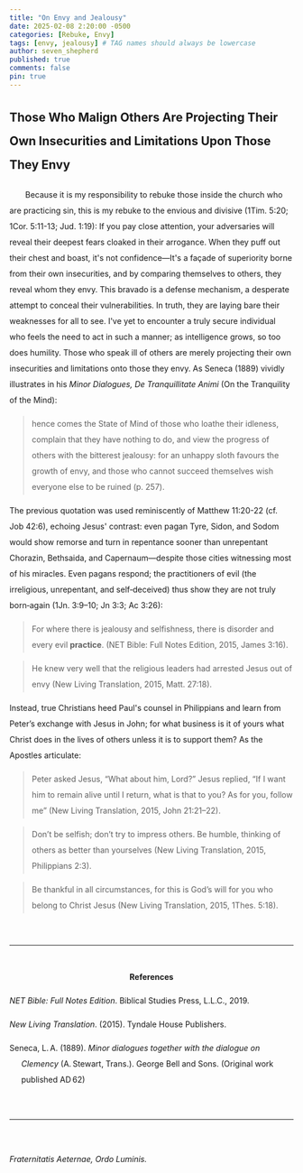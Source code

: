 ```yaml
---
title: "On Envy and Jealousy"
date: 2025-02-08 2:20:00 -0500
categories: [Rebuke, Envy]
tags: [envy, jealousy] # TAG names should always be lowercase
author: seven_shepherd
published: true
comments: false
pin: true
---
```


<style>
/* in your main CSS (e.g. assets/css/style.css) */
.references {
  padding: 0;
  margin: 0;
}

.references li {
  list-style: none;
  margin-bottom: 1em;           /* space between entries */
  padding-left: 1.5em;          /* amount of hanging indent */
  text-indent: -1.5em;          /* pulls first line back */
  line-height: 2;               /* nicer readability */
}

p.titles {
  text-align:center;
  margin-top: 0;
  margin-bottom: 0;
  font-weight:bold;
}

body {
  line-height: 2;
}

a.alterlink {
  color:Silver;
}
</style>

<!--
<p style="text-indent:2em;">
If you pay close attention, your adversaries will reveal their deepest fears cloaked in their arrogance. When they puff out their chest and boast, it's not confidence&mdash;It's a façade of superiority borne from their own insecurities. This bravado is a defense mechanism, a desperate attempt to conceal their vulnerabilities. In truth, they are laying bare their weaknesses for all to see, and by comparing themselves to others, they reveal whom they envy. I've yet to encounter a truly secure individual who feels the need to act in such a manner; as intelligence grows, so too does humility. Those who speak ill of others are merely projecting their own insecurities and limitations onto those they envy. As Seneca (1889) vividly illustrates in his <em>Minor Dialogues, De Tranquillitate Animi</em> (On the Tranquility of the Mind):</p> -->

## Those Who Malign Others Are Projecting Their Own Insecurities and Limitations Upon Those They Envy

<p style="text-indent:2em;">Because it is my responsibility to rebuke those inside the church who are practicing sin, this is my rebuke to the envious and divisive (1Tim. 5:20; 1Cor. 5:11-13; Jud. 1:19): If you pay close attention, your adversaries will reveal their deepest fears cloaked in their arrogance. When they puff out their chest and boast, it's not confidence&mdash;It's a façade of superiority borne from their own insecurities, and by comparing themselves to others, they reveal whom they envy. This bravado is a defense mechanism, a desperate attempt to conceal their vulnerabilities. In truth, they are laying bare their weaknesses for all to see. I've yet to encounter a truly secure individual who feels the need to act in such a manner; as intelligence grows, so too does humility. Those who speak ill of others are merely projecting their own insecurities and limitations onto those they envy. As Seneca (1889) vividly illustrates in his <em>Minor Dialogues, De Tranquillitate Animi</em> (On the Tranquility of the Mind):</p>

<blockquote>hence comes the State of Mind of those who loathe their idleness, complain that they have nothing to do, and view the progress of others with the bitterest jealousy: for an unhappy sloth favours the growth of envy, and those who cannot succeed themselves wish everyone else to be ruined (p. 257).</blockquote>

<!-- The previous quotation was used reminiscently of Matthew 11:20-22 (cf. Job 42:6), where Jesus contrasts unrepentant Chorazin, Bethsaida, and Capernaum&mdash;cities where most of his miracles occurred&mdash;with the pagan cities Tyre and Sidon and even Sodom, saying those notorious pagans and idol‑worshipers would sooner show their remorse and turn from their sins in repentance than they would, had they seen such miracles. Even the pagans understand and react to these things! The practitioners of evil&mdash;encompassing the irreligious, unrepentant, and self-deceived&mdash;give strong evidence that they are <strong>not</strong> truly born‑again (1Jn. 3:9–10; Jn 3:3; Ac 3:26): -->

The previous quotation was used reminiscently of Matthew 11:20-22 (cf. Job 42:6), echoing Jesus' contrast: even pagan Tyre, Sidon, and Sodom would show remorse and turn in repentance sooner than unrepentant Chorazin, Bethsaida, and Capernaum&mdash;despite those cities witnessing most of his miracles. Even pagans respond; the practitioners of evil (the irreligious, unrepentant, and self‑deceived) thus show they are not truly born‑again (1Jn. 3:9–10; Jn 3:3; Ac 3:26):

<blockquote>
For where there is jealousy and selfishness, there is disorder and every evil <strong>practice</strong>. (NET Bible: Full Notes Edition, 2015, James 3:16).
</blockquote>

<blockquote>
He knew very well that the religious leaders had arrested Jesus out of envy (New Living Translation, 2015, Matt. 27:18).
</blockquote>

Instead, true Christians heed Paul's counsel in Philippians and learn from Peter’s exchange with Jesus in John; for what business is it of yours what Christ does in the lives of others unless it is to support them? As the Apostles articulate:

<blockquote>
Peter asked Jesus, “What about him, Lord?” Jesus replied, “If I want him to remain alive until I return, what is that to you? As for you, follow me” (New Living Translation, 2015, John 21:21–22).
</blockquote>

<blockquote>
Don’t be selfish; don’t try to impress others. Be humble, thinking of others as better than yourselves (New Living Translation, 2015, Philippians 2:3).
</blockquote>

<blockquote>
Be thankful in all circumstances, for this is God’s will for you who belong to Christ Jesus (New Living Translation, 2015, 1Thes. 5:18).
</blockquote>

<br>
<hr>
<br>

<div style="text-align:center;font-weight: bold;">References</div>

<span></span>

<ul class="references">
<li><em>NET Bible: Full Notes Edition</em>. Biblical Studies Press, L.L.C., 2019.</li>
<li><em>New Living Translation</em>. (2015). Tyndale House Publishers.</li>
<li>Seneca, L. A. (1889). <em>Minor dialogues together with the dialogue on Clemency</em> (A. Stewart, Trans.). George Bell and Sons. (Original work published AD 62)</li>
</ul>

<br>
<hr>
<br>

<span style="font-style:italic;">Fraternitatis Aeternae, Ordo Luminis.</span>

<!-- *But they delight in the law of the Lord, meditating on it day and night.* -->

<!-- > Finally, brethren, whatever things are true, whatever things are noble, whatever things are just, whatever things are pure, whatever things are lovely, whatever things are of good report, if there is any virtue and if there is anything praiseworthy—meditate on these things &mdash; Philippians 4:8. -->

<script>
    var refTagger = {
        settings: {
            bibleVersion: 'NLT',
            tooltipStyle: 'dark'
        }
    };

    (function(d, t) {
        var n=d.querySelector('[nonce]');
        refTagger.settings.nonce = n && (n.nonce||n.getAttribute('nonce'));
        var g = d.createElement(t), s = d.getElementsByTagName(t)[0];
        g.src = 'https://api.reftagger.com/v2/RefTagger.js';
        g.nonce = refTagger.settings.nonce;
        s.parentNode.insertBefore(g, s);
    }(document, 'script'));
</script>
